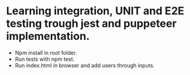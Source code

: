 # Learning integration, UNIT and E2E testing trough jest and puppeteer implementation. #
* Npm install in root folder.
* Run tests with npm test.
* Run index.html in browser and add users through inputs.

